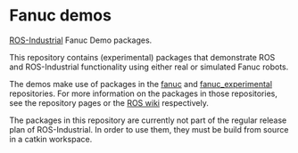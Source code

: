 # Fanuc demos

[ROS-Industrial][] Fanuc Demo packages.

This repository contains (experimental) packages that demonstrate ROS and ROS-Industrial functionality using either real or simulated Fanuc robots.

The demos make use of packages in the [fanuc][] and [fanuc_experimental][] repositories. For more information on the packages in those repositories, see the repository pages or the [ROS wiki] respectively.

The packages in this repository are currently not part of the regular release plan of ROS-Industrial. In order to use them, they must be build from source in a catkin workspace.


[ROS-Industrial]: http://wiki.ros.org/Industrial
[ROS wiki]: http://wiki.ros.org/fanuc
[fanuc]: https://github.com/ros-industrial/fanuc
[fanuc_experimental]: https://github.com/ros-industrial/fanuc_experimental
